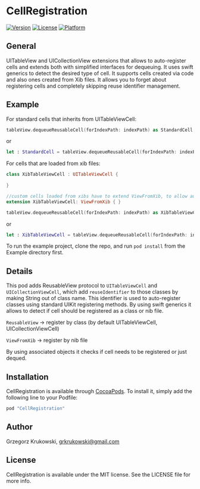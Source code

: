 # CellRegistration

[![Version](https://img.shields.io/cocoapods/v/CellRegistration.svg?style=flat)](http://cocoapods.org/pods/CellRegistration)
[![License](https://img.shields.io/cocoapods/l/CellRegistration.svg?style=flat)](http://cocoapods.org/pods/CellRegistration)
[![Platform](https://img.shields.io/cocoapods/p/CellRegistration.svg?style=flat)](http://cocoapods.org/pods/CellRegistration)

## General

UITableView and UICollectionView extensions that allows to auto-register cells and extends both with simplified interfaces for dequeuing. It uses swift generics to detect the desired type of cell. It supports cells created via code and also ones created from Xib files. It allows you to forget about registering cells and completely skipping reuse identifier management.

## Example

For standard cells that inherits from UITableViewCell:

```Swift
tableView.dequeueReusableCell(forIndexPath: indexPath) as StandardCell
```

or

```Swift
let : StandardCell = tableView.dequeueReusableCell(forIndexPath: indexPath)
```

For cells that are loaded from xib files:

```Swift
class XibTableViewCell : UITableViewCell {
    
}

//custom cells loaded from xibs have to extend ViewFromXib, to allow automatic xib registration
extension XibTableViewCell: ViewFromXib { }

tableView.dequeueReusableCell(forIndexPath: indexPath) as XibTableViewCell
```

or

```Swift
let : XibTableViewCell = tableView.dequeueReusableCell(forIndexPath: indexPath)
```

To run the example project, clone the repo, and run `pod install` from the Example directory first.

## Details

This pod adds ReusableView protocol to ```UITableViewCell``` and ```UICollectionViewCell```, which add ```reuseIdentifier``` to those classes by making String out of class name.
This identifier is used to auto-register classes using standard UIKit registering methods.
By using swift generics it allows to detect if cell should be registered as a class or nib file.

```ReusableView``` -> register by class (by default UITableViewCell, UICollectionViewCell)

```ViewFromXib``` -> register by nib file

By using associated objects it checks if cell needs to be registered or just dequed.

## Installation

CellRegistration is available through [CocoaPods](http://cocoapods.org). To install
it, simply add the following line to your Podfile:

```ruby
pod "CellRegistration"
```

## Author

Grzegorz Krukowski, grkrukowski@gmail.com

## License

CellRegistration is available under the MIT license. See the LICENSE file for more info.
